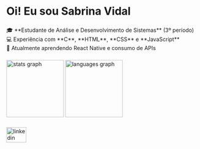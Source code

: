 <h1 align="left">Oi! Eu sou Sabrina Vidal</h1>

###

<p align="left">🎓 **Estudante de Análise e Desenvolvimento de Sistemas** (3º período)  <br>💻 Experiência com **C**, **HTML**, **CSS** e **JavaScript**  <br>🚀 Atualmente aprendendo React Native e consumo de APIs</p>

###

<div align="left">
  <img src="https://github-readme-stats.vercel.app/api?username=binnahv&hide_title=false&hide_rank=false&show_icons=true&include_all_commits=true&count_private=true&disable_animations=false&theme=github_dark&locale=en&hide_border=false&order=1" height="150" alt="stats graph"  />
  <img src="https://github-readme-stats.vercel.app/api/top-langs?username=binnahv&locale=en&hide_title=false&layout=compact&card_width=320&langs_count=5&theme=github_dark&hide_border=false&order=2" height="150" alt="languages graph"  />
</div>

###

<div align="left">
  <a href="www.linkedin.com/in/sabrina-vidal-binnahv" target="_blank">
    <img src="https://raw.githubusercontent.com/maurodesouza/profile-readme-generator/master/src/assets/icons/social/linkedin/default.svg" width="52" height="40" alt="linkedin logo"  />
  </a>
</div>

###
